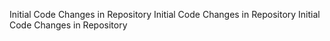 Initial Code Changes in Repository
Initial Code Changes in Repository
Initial Code Changes in Repository
